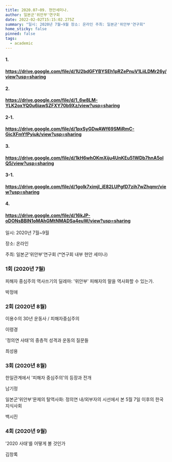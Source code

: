 ```yaml
---
title: 2020.07~09. 현안세미나.
author: 일본군'위안부'연구회
date: 2022-02-02T15:15:02.275Z
summary: "일시: 2020년 7월~9월 장소: 온라인 주최: 일본군'위안부'연구회"
home_sticky: false
pinned: false
tags:
  - academic
---
```

#### 1﻿.

#### <https://drive.google.com/file/d/1U2bdGFYBYSEh1pRZePnuV1LiiLDMr26y/view?usp=sharing>

#### 2﻿.

#### <https://drive.google.com/file/d/1_6w8LM-YLK2oxYQ0u6iawSZFXY70b9Xz/view?usp=sharing>

#### 2﻿-1.

#### <https://drive.google.com/file/d/1pxSyGDwAWf69SMiRmC-GicXFmYfPyiuk/view?usp=sharing>

#### 3﻿.

#### <https://drive.google.com/file/d/1kH6whOKmXiju4UnKEu51WDb7hnA5olQ5/view?usp=sharing>

#### 3-1.

#### <https://drive.google.com/file/d/1goIk7ximjl_iE82LUPgfD7zih7wZhqmr/view?usp=sharing>

#### 4﻿.

#### <https://drive.google.com/file/d/16kJP-oDONsBBlN1oMAhGMtNMADSa4euW/view?usp=sharing>

일시: 2020년 7월~9월 

장소: 온라인 

주최: 일본군'위안부'연구회 (*연구회 내부 현안 세미나)

### 1회 (2020년 7월)

피해자 중심주의 역사쓰기의 딜레마: '위안부' 피해자의 말을 역사화할 수 있는가.

박정애

### 2회 (2020년 8월)

이용수의 30년 운동사 / 피해자중심주의 

이령경

'정의연 사태'의 중층적 성격과 운동의 질문들

최성용

### 3회 (2020년 8월)

한일관계에서 '피해자 중심주의'의 등장과 전개

남기정

일본군'위안부'문제의 탈역사화: 정의연 내/외부자의 시선에서 본 5월 7일 이후의 한국 지식사회

백시진

### 4회 (2020년 9월)

'2020 사태'를 어떻게 볼 것인가

김창록
